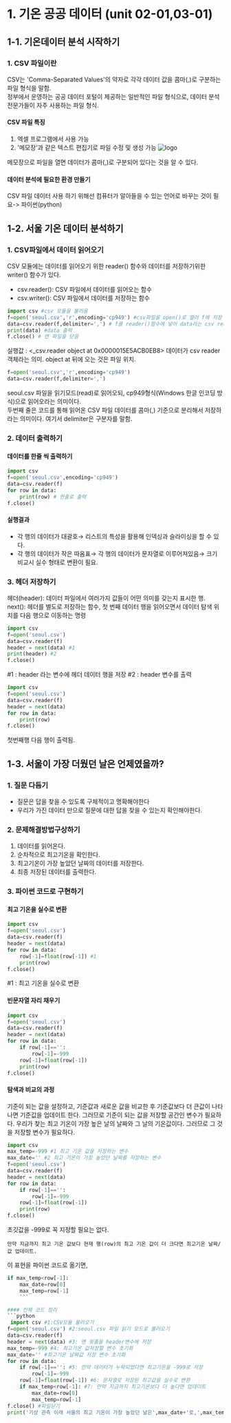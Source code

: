 # 1. 기온 공공 데이터 (unit 02-01,03-01)
## 1-1. 기온데이터 분석 시작하기 
### 1. CSV 파일이란
CSV는 'Comma-Separated Values'의 약자로 각각 데이터 값을 콤마(,)로 구분하는 파일 형식을 말함.    
정부에서 운영하는 공공 데이터 포털이 제공하는 일반적인 파일 형식으로, 데이터 분석 전문가들이 자주 사용하는 파일 형식.
#### CSV 파일 특징 
1. 엑셀 프로그램에서 사용 가능
2. '메모장'과 같은 텍스트 편집기로 파일 수정 및 생성 가능 
![logo](https://blogfiles.pstatic.net/MjAyMDA0MjZfMTY5/MDAxNTg3ODY4NTg1NzM2.M334Mvlrr0fodnLpkP4CniuVDLpMWmYkNTWLHPyPuOYg.OQmSIxou1fdHYoeKBTymwCTec8M5pJCBlnxQX6F7Im0g.PNG.loveee_12/%EC%BA%A1%EC%B2%98.PNG?type=w1)

메모장으로 파일을 열면 데이터가 콤마(,)로 구분되어 있다는 것을 알 수 있다. 
#### 데이터 분석에 필요한 환경 만들기
CSV 파일 데이터 사용 하기 위해선 컴퓨터가 알아들을 수 있는 언어로 바꾸는 것이 필요-> 파이썬(python)
## 1-2. 서울 기온 데이터 분석하기
### 1. CSV파일에서 데이터 읽어오기 
CSV 모듈에는 데이터를 읽어오기 위한 reader() 함수와 데이터를 저장하기위한 writer() 함수가 있다.
- csv.reader(): CSV 파일에서 데이터를 읽어오는 함수
- csv.writer(): CSV 파일에서 데이터를 저장하는 함수
```python
import csv #csv 모듈을 불러옴 
f=open('seoul.csv','r',encoding='cp949') #csv파일을 open()로 열어 f에 저장 
data=csv.reader(f,delimiter=',') # f를 reader()함수에 넣어 data라는 csv reader 객체 생성 
print(data) #data 출력 
f.close() # 연 파일을 닫음 
```
실행값 :  <_csv.reader object at 0x0000015E5ACB0EB8>
데이터가 csv reader 객체라는 의미. object at 뒤에 오는 것은 파일 위치.
```python
f=open('seoul.csv','r',encoding='cp949') 
data=csv.reader(f,delimiter=',')
```
seoul.csv 파일을 읽기모드(read)로 읽어오되, cp949형식(Windows 한글 인코딩 방식)으로 읽어오라는 의미이다.   
두번째 줄은 코드를 통해 읽어온 CSV 파일 데이터를 콤마(,) 기준으로 분리해서 저장하라는 의미이다. 여기서 delimiter은 구분자를 말함. 
### 2. 데이터 출력하기 
#### 데이터를 한줄 씩 출력하기 
```python
import csv 
f=open('seoul.csv',encoding='cp949')
data=csv.reader(f)
for row in data:
    print(row) # 한줄로 출력 
f.close()
```
#### 실행결과 
- 각  행의 데이터가 대괄호→ 리스트의 특성을 활용해 인덱싱과 슬라이싱을 할 수 있다. 
- 각 행의 데이터가 작은 따옴표→  각 행의 데이터가 문자열로 이루어져있음→  크기 비교시 실수 형태로 변환이 필요. 
### 3. 헤더 저장하기
헤더(header): 데이터 파일에서 여러가지 값들이 어떤 의미를 갖는지 표시한 행.   
next(): 헤더를 별도로 저장하는 함수, 첫 번째 데이터 행을 읽어오면서 데이터 탐색 위치를 다음 행으로 이동하는 명령 
```python
import csv
f=open('seoul.csv')
data=csv.reader(f)
header = next(data) #1
print(header) #2
f.close()
```
#1 : header 라는 변수에 헤더 데이터 행을 저장 
#2 : header 변수를 출력
```python
import csv
f=open('seoul.csv')
data=csv.reader(f)
header = next(data)
for row in data:
    print(row)
f.close()
```
첫번째행 다음 행이 출력됨. 
## 1-3. 서울이 가장 더웠던 날은 언제였을까?
### 1. 질문 다듬기
- 질문은 답을 찾을 수 있도록 구체적이고 명확해야한다
- 우리가 가진 데이터 만으로 질문에 대한 답을 찾을 수 있는지 확인해야한다.
### 2. 문제해결방법구상하기
1. 데이터를 읽어온다.
2. 순차적으로 최고기온을 확인한다.
3. 최고기온이 가장 높았던 날짜의 데이터를 저장한다.
4. 최종 저장된 데이터를 출력한다.
### 3. 파이썬 코드로 구현하기
#### 최고 기온을 실수로 변환
```python
import csv
f=open('seoul.csv')
data=csv.reader(f)
header = next(data)
for row in data:
    row[-1]=float(row[-1]) #1
    print(row)    
f.close()
```
#1 : 최고 기온을 실수로 변환 
#### 빈문자열 자리 채우기 
```python
import csv
f=open('seoul.csv')
data=csv.reader(f)
header = next(data)
for row in data:
    if row[-1]=='':
        row[-1]=-999
    row[-1]=float(row[-1])
    print(row)    
f.close()
```
#### 탐색과 비교의 과정 
기준이 되는 값을 설정하고, 기준값과 새로운 값을 비교한 후 기준값보다 더 큰값이 나타나면 기준값을 업데이트 한다. 그러므로 기준이 되는 값을 저장할 공간인 변수가 필요하다. 우리가 찾는 최고 기온이 가장 높은 날의 날짜와 그 날의 기온값이다. 그러므로 그 것을 저장할 변수가 필요하다.
```python
import csv
max_temp=-999 #1 최고 기온 값을 저장하는 변수
max_date='' #2 최고 기온이 가장 높았던 날짜를 저장하는 변수
f=open('seoul.csv')
data=csv.reader(f)
header = next(data)
for row in data:
    if row[-1]=='':
        row[-1]=-999
    row[-1]=float(row[-1])
    print(row)    
f.close()
```
초깃값을 -999로 꼭 지정할 필요는 없다. 
```
만약 지금까지 최고 기온 값보다 현재 행(row)의 최고 기온 값이 더 크다면 최고기온 날짜/값 업데이트. 
```
이 표현을 파이썬 코드로 옮기면,
```python
if max_temp<row[-1]:
    max_date=row[0]
    max_temp=row[-1]
    ```

#### 전체 코드 정리
```python
 import csv #1:CSV모듈 불러오기
f=open('seoul.csv') #2:seoul.csv 파일 읽기 모드로 불러오기
data=csv.reader(f)
header = next(data) #3: 맨 윗줄을 header변수에 저장
max_temp=-999 #4: 최고기온 값저장할 변수 초기화
max_date='' #최고기온 날짜값 저장 변수 초기화
for row in data:
    if row[-1]=='': #5: 만약 데이터가 누락되었다면 최고기온을 -999로 저장
        row[-1]=-999
    row[-1]=float(row[-1]) #6: 문자열로 저장된 최고값을 실수로 변환
    if max_temp<row[-1]: #7: 만약 지금까지 최고기온보다 더 높다면 업데이트
        max_date=row[0]
        max_temp=row[-1]
f.close() #파일닫기
print('기상 관측 이래 서울의 최고 기온이 가장 높았던 날은',max_date+'로,',max_temp,'도 였습니다') #출력
```
